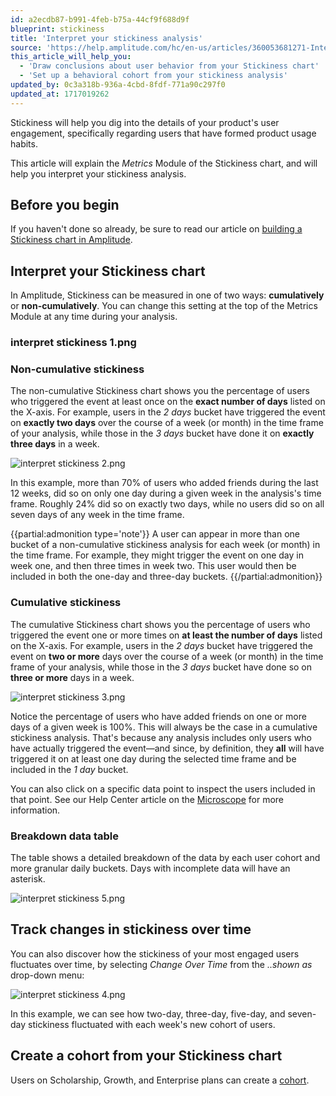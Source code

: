 ```yaml
---
id: a2ecdb87-b991-4feb-b75a-44cf9f688d9f
blueprint: stickiness
title: 'Interpret your stickiness analysis'
source: 'https://help.amplitude.com/hc/en-us/articles/360053681271-Interpret-your-stickiness-analysis'
this_article_will_help_you:
  - 'Draw conclusions about user behavior from your Stickiness chart'
  - 'Set up a behavioral cohort from your stickiness analysis'
updated_by: 0c3a318b-936a-4cbd-8fdf-771a90c297f0
updated_at: 1717019262
---
```

Stickiness will help you dig into the details of your product's user engagement, specifically regarding users that have formed product usage habits.

This article will explain the *Metrics* Module of the Stickiness chart, and will help you interpret your stickiness analysis.

## Before you begin

If you haven't done so already, be sure to read our article on [building a Stickiness chart in Amplitude](/analytics/charts/stickiness/stickiness-identify-features).

## Interpret your Stickiness chart

In Amplitude, Stickiness can be measured in one of two ways: **cumulatively** or **non-cumulatively**. You can change this setting at the top of the Metrics Module at any time during your analysis.

### interpret stickiness 1.png

### Non-cumulative stickiness

The non-cumulative Stickiness chart shows you the percentage of users who triggered the event at least once on the **exact number of days** listed on the X-axis. For example, users in the *2 days* bucket have triggered the event on **exactly two days** over the course of a week (or month) in the time frame of your analysis, while those in the *3 days* bucket have done it on **exactly three days** in a week.

![interpret stickiness 2.png](/output/img/stickiness/interpret-stickiness-2-png.png)

In this example, more than 70% of users who added friends during the last 12 weeks, did so on only one day during a given week in the analysis's time frame. Roughly 24% did so on exactly two days, while no users did so on all seven days of any week in the time frame.

{{partial:admonition type='note'}}
 A user can appear in more than one bucket of a non-cumulative stickiness analysis for each week (or month) in the time frame. For example, they might trigger the event on one day in week one, and then three times in week two. This user would then be included in both the one-day and three-day buckets.
{{/partial:admonition}}

### Cumulative stickiness

The cumulative Stickiness chart shows you the percentage of users who triggered the event one or more times on **at least the number of days** listed on the X-axis. For example, users in the *2 days* bucket have triggered the event on **two or more** days over the course of a week (or month) in the time frame of your analysis, while those in the *3 days* bucket have done so on **three or more** days in a week.

![interpret stickiness 3.png](/output/img/stickiness/interpret-stickiness-3-png.png)

Notice the percentage of users who have added friends on one or more days of a given week is 100%. This will always be the case in a cumulative stickiness analysis. That's because any analysis includes only users who have actually triggered the event—and since, by definition, they **all** will have triggered it on at least one day during the selected time frame and be included in the *1 day* bucket.

You can also click on a specific data point to inspect the users included in that point. See our Help Center article on the [Microscope](/analytics/microscope) for more information.

### Breakdown data table

The table shows a detailed breakdown of the data by each user cohort and more granular daily buckets. Days with incomplete data will have an asterisk.

![interpret stickiness 5.png](/output/img/stickiness/interpret-stickiness-5-png.png)

## Track changes in stickiness over time

You can also discover how the stickiness of your most engaged users fluctuates over time, by selecting *Change Over Time* from the *..shown as* drop-down menu:

![interpret stickiness 4.png](/output/img/stickiness/interpret-stickiness-4-png.png)

In this example, we can see how two-day, three-day, five-day, and seven-day stickiness fluctuated with each week's new cohort of users. 

## Create a cohort from your Stickiness chart

Users on Scholarship, Growth, and Enterprise plans can create a [cohort](/analytics/microscope).